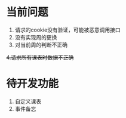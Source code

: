# 当前问题
1. 请求的cookie没有验证，可能被恶意调用接口
2. 没有实现周的更换
3. 对当前周的判断不正确

~~4.请求所有课表时数据不正确~~

# 待开发功能
1. 自定义课表
2. 事件备忘

